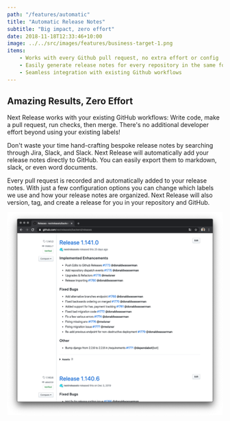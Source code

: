 ```yaml
---
path: "/features/automatic"
title: "Automatic Release Notes"
subtitle: "Big impact, zero effort"
date: 2018-11-18T12:33:46+10:00
image: ../../src/images/features/business-target-1.png
items:
    - Works with every Github pull request, no extra effort or config
    - Easily generate release notes for every repository in the same format
    - Seamless integration with existing Github workflows
---
```


## Amazing Results, Zero Effort

Next Release works with your existing GitHub workflows: Write code, make a pull request, run checks, then merge.
There's no additional developer effort beyond using your existing labels!

Don't waste your time hand-crafting bespoke release notes by searching through Jira, Slack, and Slack. Next Release will
automatically add your release notes directly to GitHub. You can easily export them to markdown, slack, or even word documents.

Every pull request is recorded and automatically added to your release notes. With just a few configuration options you
can change which labels we use and how your release notes are organized. Next Release will also version, tag, and create
a release for you in your repository and GitHub.

![Automatic Releases in GitHub](../../src/images/screenshots/github-release.png)
